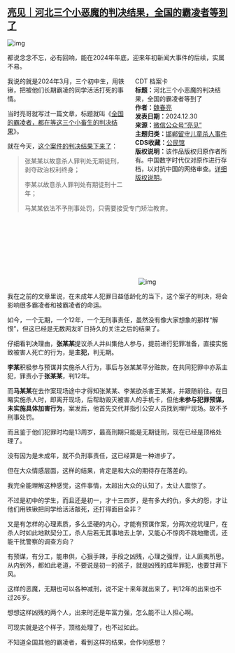 <!--1735568577000-->
[亮见｜河北三个小恶魔的判决结果，全国的霸凌者等到了](https://chinadigitaltimes.net/chinese/714506.html)
------

<p><img decoding="async" src="https://chinadigitaltimes.net/chinese/files/2024/12/post-714506-6772aa4c06ee1.png" alt="img"></p><p>都说念念不忘，必有回响，能在2024年年底，迎来年初新闻大事件的后续，实属不易。</p><div style="width:42%;float:right;padding-left:20px;"><div class="su-spoiler su-spoiler-style-fancy su-spoiler-icon-chevron-circle" data-scroll-offset="0" data-anchor-in-url="no"><div class="su-spoiler-title" tabindex="0" role="button"><span class="su-spoiler-icon"></span>CDT 档案卡</div><div class="su-spoiler-content su-u-clearfix su-u-trim"><strong>标题：</strong>河北三个小恶魔的判决结果，全国的霸凌者等到了<br><strong>作者：</strong><a href="https://chinadigitaltimes.net/space/亮见" target="_blank">魏春亮</a><br><strong>发表日期：</strong>2024.12.30<br><strong>来源：</strong><a href="https://web.archive.org/web/https://mp.weixin.qq.com/s/6_8kjEBr4aqGiA43G5j3AQ" target="_blank">微信公众号“亮见”</a><br><strong>主题归类：</strong><a href="https://chinadigitaltimes.net/space/邯郸留守儿童杀人事件" target="_blank">邯郸留守儿童杀人事件</a><br><strong>CDS收藏：</strong><a href="https://chinadigitaltimes.net/space/%E5%85%AC%E6%B0%91%E9%A6%86" target="_blank" rel="noopener">公民馆</a><br><strong>版权说明：</strong>该作品版权归原作者所有。中国数字时代仅对原作进行存档，以对抗中国的网络审查。<a href="https://chinadigitaltimes.net/chinese/copyright">详细版权说明</a>。</div></div></div><p>我说的就是2024年3月，三个初中生，用铁锹，把被他们长期霸凌的同学活活打死的事情。</p><p>当时亮哥就写过一篇文章，标题就叫《<a href="https://mp.weixin.qq.com/s?__biz=MzIwMDEyNDgxMw==\&amp;mid=2655278338\&amp;idx=1\&amp;sn=63db3a34bc805264c177ffd267914fb5\&amp;scene=21#wechat_redirect">全国的霸凌者，都在等这三个小畜生的判决结果</a>》。</p><p>就在今天，<a href="https://mp.weixin.qq.com/s?__biz=MjM5MjAxNDM4MA==\&amp;mid=2666910688\&amp;idx=1\&amp;sn=78fbe0973ca576e982b919c39a0f7ffc\&amp;scene=21#wechat_redirect">这个案件的判决结果下来了</a>：</p><blockquote><p>张某某以故意杀人罪判处无期徒刑，剥夺政治权利终身；</p><p>李某以故意杀人罪判处有期徒刑十二年；</p><p>马某某依法不予刑事处罚，只需要接受专门矫治教育。</p></blockquote><p><img decoding="async" src="data:image/svg+xml,%3Csvg%20xmlns='http://www.w3.org/2000/svg'%20viewBox='0%200%200%200'%3E%3C/svg%3E" alt="img" data-lazy-src="https://chinadigitaltimes.net/chinese/files/2024/12/post-714506-6772aa4e908a2.png"><noscript><img decoding="async" src="https://chinadigitaltimes.net/chinese/files/2024/12/post-714506-6772aa4e908a2.png" alt="img"></noscript></p><p>我在之前的文章里说，在未成年人犯罪日益低龄化的当下，这个案子的判决，将会影响很多霸凌者和被霸凌者的命运。</p><p>如今，一个无期，一个12年，一个无刑事责任，虽然没有像大家想象的那样“解恨”，但这已经是无数网友旷日持久的关注之后的结果了。</p><p>仔细看判决理由，<strong>张某某</strong>提议杀人并纠集他人参与，提前进行犯罪准备，直接实施致被害人死亡的行为，是<strong>主犯</strong>，判无期。</p><p><strong>李某</strong>积极参与预谋并实施杀人行为，事后与张某某平分赃款，在共同犯罪中亦系主犯，罪责小于<strong>张某某</strong>，判12年。</p><p>而<strong>马某某</strong>在去作案现场途中才得知张某某、李某欲杀害王某某，并跟随前往。在目睹实施杀人时，即离开现场，后帮助毁灭被害人的手机卡，但他<strong>未参与犯罪预谋，未实施具体加害行为</strong>，案发后，他首先交代并指引公安人员找到埋尸现场。故不予刑事处罚。</p><p>而且鉴于他们犯罪时均是13周岁，最高刑期只能是无期徒刑，现在已经是顶格处理了。</p><p>没有因为是未成年，就不负刑事责任，这已经算是一种进步了。</p><p>但在大众情感层面，这样的结果，肯定是和大众的期待存在落差的。</p><p>我完全能理解这种感觉，这件事情，太超出大众的认知了，太让人震惊了。</p><p>不过是初中的学生，而且还是初一，才十三四岁，是有多大的仇，多大的怨，才让他们用铁锹把同学给活活敲死，还打得面目全非？</p><p>又是有怎样的心理素质，多么坚硬的内心，才能有预谋作案，分两次挖坑埋尸，在杀人时如此地默契分工，杀人后若无其事地去上学，又能心不惊肉不跳地撒谎，还能干扰警察的调查方向？</p><p>有预谋，有分工，能串供，心狠手辣，手段之凶残，心理之强悍，让人匪夷所思。从内到外，都如此老道，不要说是初一的孩子，就是凶残的成年罪犯，也要甘拜下风。</p><p>这样的恶魔，无期也可以各种减刑，说不定十来年就出来了，判12年的出来也不过26岁。</p><p>想想这样凶残的两个人，出来时还是年富力强，怎么能不让人担心啊。</p><p>可现实就是这个样子，顶格处理了，也不过如此。</p><p>不知道全国其他的霸凌者，看到这样的结果，会作何感想？</p><div class="addtoany_share_save_container addtoany_content addtoany_content_bottom"><div class="a2a_kit a2a_kit_size_32 addtoany_list" data-a2a-url="https://chinadigitaltimes.net/chinese/714506.html" data-a2a-title="亮见｜河北三个小恶魔的判决结果，全国的霸凌者等到了"><a class="a2a_button_facebook" href="https://www.addtoany.com/add_to/facebook?linkurl=https%3A%2F%2Fchinadigitaltimes.net%2Fchinese%2F714506.html&amp;linkname=%E4%BA%AE%E8%A7%81%EF%BD%9C%E6%B2%B3%E5%8C%97%E4%B8%89%E4%B8%AA%E5%B0%8F%E6%81%B6%E9%AD%94%E7%9A%84%E5%88%A4%E5%86%B3%E7%BB%93%E6%9E%9C%EF%BC%8C%E5%85%A8%E5%9B%BD%E7%9A%84%E9%9C%B8%E5%87%8C%E8%80%85%E7%AD%89%E5%88%B0%E4%BA%86" title="Facebook" rel="nofollow noopener" target="_blank"></a><a class="a2a_button_twitter" href="https://www.addtoany.com/add_to/twitter?linkurl=https%3A%2F%2Fchinadigitaltimes.net%2Fchinese%2F714506.html&amp;linkname=%E4%BA%AE%E8%A7%81%EF%BD%9C%E6%B2%B3%E5%8C%97%E4%B8%89%E4%B8%AA%E5%B0%8F%E6%81%B6%E9%AD%94%E7%9A%84%E5%88%A4%E5%86%B3%E7%BB%93%E6%9E%9C%EF%BC%8C%E5%85%A8%E5%9B%BD%E7%9A%84%E9%9C%B8%E5%87%8C%E8%80%85%E7%AD%89%E5%88%B0%E4%BA%86" title="Twitter" rel="nofollow noopener" target="_blank"></a><a class="a2a_button_telegram" href="https://www.addtoany.com/add_to/telegram?linkurl=https%3A%2F%2Fchinadigitaltimes.net%2Fchinese%2F714506.html&amp;linkname=%E4%BA%AE%E8%A7%81%EF%BD%9C%E6%B2%B3%E5%8C%97%E4%B8%89%E4%B8%AA%E5%B0%8F%E6%81%B6%E9%AD%94%E7%9A%84%E5%88%A4%E5%86%B3%E7%BB%93%E6%9E%9C%EF%BC%8C%E5%85%A8%E5%9B%BD%E7%9A%84%E9%9C%B8%E5%87%8C%E8%80%85%E7%AD%89%E5%88%B0%E4%BA%86" title="Telegram" rel="nofollow noopener" target="_blank"></a><a class="a2a_button_reddit" href="https://www.addtoany.com/add_to/reddit?linkurl=https%3A%2F%2Fchinadigitaltimes.net%2Fchinese%2F714506.html&amp;linkname=%E4%BA%AE%E8%A7%81%EF%BD%9C%E6%B2%B3%E5%8C%97%E4%B8%89%E4%B8%AA%E5%B0%8F%E6%81%B6%E9%AD%94%E7%9A%84%E5%88%A4%E5%86%B3%E7%BB%93%E6%9E%9C%EF%BC%8C%E5%85%A8%E5%9B%BD%E7%9A%84%E9%9C%B8%E5%87%8C%E8%80%85%E7%AD%89%E5%88%B0%E4%BA%86" title="Reddit" rel="nofollow noopener" target="_blank"></a><a class="a2a_button_whatsapp" href="https://www.addtoany.com/add_to/whatsapp?linkurl=https%3A%2F%2Fchinadigitaltimes.net%2Fchinese%2F714506.html&amp;linkname=%E4%BA%AE%E8%A7%81%EF%BD%9C%E6%B2%B3%E5%8C%97%E4%B8%89%E4%B8%AA%E5%B0%8F%E6%81%B6%E9%AD%94%E7%9A%84%E5%88%A4%E5%86%B3%E7%BB%93%E6%9E%9C%EF%BC%8C%E5%85%A8%E5%9B%BD%E7%9A%84%E9%9C%B8%E5%87%8C%E8%80%85%E7%AD%89%E5%88%B0%E4%BA%86" title="WhatsApp" rel="nofollow noopener" target="_blank"></a><a class="a2a_button_email" href="https://www.addtoany.com/add_to/email?linkurl=https%3A%2F%2Fchinadigitaltimes.net%2Fchinese%2F714506.html&amp;linkname=%E4%BA%AE%E8%A7%81%EF%BD%9C%E6%B2%B3%E5%8C%97%E4%B8%89%E4%B8%AA%E5%B0%8F%E6%81%B6%E9%AD%94%E7%9A%84%E5%88%A4%E5%86%B3%E7%BB%93%E6%9E%9C%EF%BC%8C%E5%85%A8%E5%9B%BD%E7%9A%84%E9%9C%B8%E5%87%8C%E8%80%85%E7%AD%89%E5%88%B0%E4%BA%86" title="Email" rel="nofollow noopener" target="_blank"></a><a class="a2a_button_copy_link" href="https://www.addtoany.com/add_to/copy_link?linkurl=https%3A%2F%2Fchinadigitaltimes.net%2Fchinese%2F714506.html&amp;linkname=%E4%BA%AE%E8%A7%81%EF%BD%9C%E6%B2%B3%E5%8C%97%E4%B8%89%E4%B8%AA%E5%B0%8F%E6%81%B6%E9%AD%94%E7%9A%84%E5%88%A4%E5%86%B3%E7%BB%93%E6%9E%9C%EF%BC%8C%E5%85%A8%E5%9B%BD%E7%9A%84%E9%9C%B8%E5%87%8C%E8%80%85%E7%AD%89%E5%88%B0%E4%BA%86" title="Copy Link" rel="nofollow noopener" target="_blank"></a><a class="a2a_dd addtoany_share_save addtoany_share" href="https://www.addtoany.com/share"></a></div></div>
